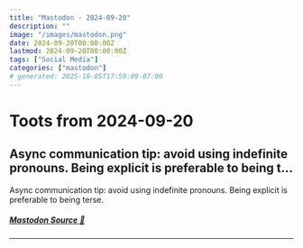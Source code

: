 ```yaml
---
title: "Mastodon - 2024-09-20"
description: ""
image: "/images/mastodon.png"
date: 2024-09-20T00:00:00Z
lastmod: 2024-09-20T00:00:00Z
tags: ["Social Media"]
categories: ["mastodon"]
# generated: 2025-10-05T17:59:09-07:00
---
```


# Toots from 2024-09-20

## Async communication tip: avoid using indefinite pronouns. Being explicit is preferable to being t...

Async communication tip: avoid using indefinite pronouns. Being explicit is preferable to being terse.

##### [Mastodon Source 🐘](https://hachyderm.io/@mweagle/113171009611907100)

---

